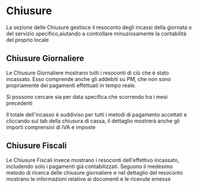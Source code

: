 # Chiusure

La sezione delle Chiusure gestisce il resoconto degli incassi della giornata o del servizio specifico,aiutando a controllare minuziosamente la contabilità del proprio locale

## Chiusure Giornaliere

Le Chiusure Giornaliere mostrano tutti i resoconti di ciò che è stato incassato. Esso comprende anche gli addebiti su PM, che non sono propriamente dei pagamenti effettuati in tempo reale.

Si possono cercare sia per data specifica che scorrendo tra i mesi precedenti

Il totale dell'incasso è suddiviso per tutti i metodi di pagamento accettati e cliccando sul tab della chiusura di cassa, il dettaglio mostrerà anche gli importi comprensivi di IVA e imposte

## Chiusure Fiscali

Le Chiusure Fiscali invece mostrano i resoconti dell'effettivo incassato, includendo solo i pagamenti già contabilizzati. Seguono il medesimo metodo di ricerca delle chiusure giornaliere e nel dettaglio del resoconto mostrano le informazioni relative ai documenti e le ricevute emesse
